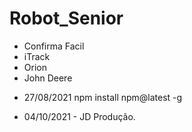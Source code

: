 # Robot_Senior

* Confirma Facil
* iTrack
* Orion
* John Deere


- 27/08/2021
npm install npm@latest -g

- 04/10/2021 - JD Produção.